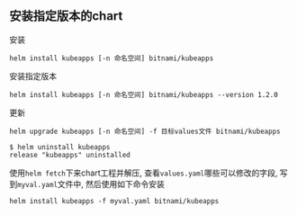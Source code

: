 ## 安装指定版本的chart

安装

```
helm install kubeapps [-n 命名空间] bitnami/kubeapps
```

安装指定版本

```
helm install kubeapps [-n 命名空间] bitnami/kubeapps --version 1.2.0
```

更新

```
helm upgrade kubeapps [-n 命名空间] -f 目标values文件 bitnami/kubeapps
```

```
$ helm uninstall kubeapps
release "kubeapps" uninstalled
```

使用`helm fetch`下来chart工程并解压, 查看`values.yaml`哪些可以修改的字段, 写到`myval.yaml`文件中, 然后使用如下命令安装

```
helm install kubeapps -f myval.yaml bitnami/kubeapps
```
